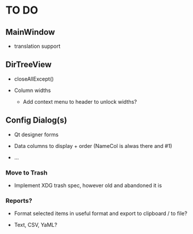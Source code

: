 # TO DO

## MainWindow

- translation support


## DirTreeView

- closeAllExcept()

- Column widths
  - Add context menu to header to unlock widths?


## Config Dialog(s)

- Qt designer forms

- Data columns to display + order (NameCol is alwas there and #1)

- ...


### Move to Trash

- Implement XDG trash spec, however old and abandoned it is


### Reports?

- Format selected items in useful format and export to clipboard / to file?

- Text, CSV, YaML?

